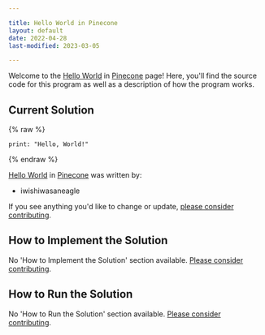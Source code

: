 ```yaml
---

title: Hello World in Pinecone
layout: default
date: 2022-04-28
last-modified: 2023-03-05

---
```


Welcome to the [Hello World](https://sampleprograms.io/projects/hello-world) in [Pinecone](https://sampleprograms.io/languages/pinecone) page! Here, you'll find the source code for this program as well as a description of how the program works.

## Current Solution

{% raw %}

```pinecone
print: "Hello, World!"
```

{% endraw %}

[Hello World](https://sampleprograms.io/projects/hello-world) in [Pinecone](https://sampleprograms.io/languages/pinecone) was written by:

- iwishiwasaneagle

If you see anything you'd like to change or update, [please consider contributing](https://github.com/TheRenegadeCoder/sample-programs).

## How to Implement the Solution

No 'How to Implement the Solution' section available. [Please consider contributing](https://github.com/TheRenegadeCoder/sample-programs-website).

## How to Run the Solution

No 'How to Run the Solution' section available. [Please consider contributing](https://github.com/TheRenegadeCoder/sample-programs-website).
